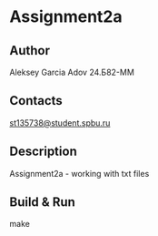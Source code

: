 # Assignment2a
## Author

Aleksey Garcia Adov 24.Б82-ММ

## Contacts

st135738@student.spbu.ru

## Description

Assignment2a - working with txt files

## Build & Run

make
